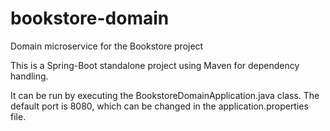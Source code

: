 # bookstore-domain
Domain microservice for the Bookstore project

This is a Spring-Boot standalone project using Maven for dependency handling.

It can be run by executing the BookstoreDomainApplication.java class. The default port is 8080, which can be changed in the application.properties file.
